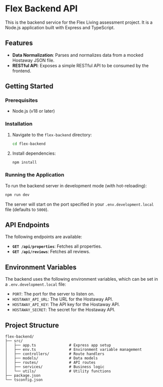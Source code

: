 
# Flex Backend API

This is the backend service for the Flex Living assessment project. It is a Node.js application built with Express and TypeScript.

## Features

- **Data Normalization**: Parses and normalizes data from a mocked Hostaway JSON file.
- **RESTful API**: Exposes a simple RESTful API to be consumed by the frontend.

## Getting Started

### Prerequisites

- Node.js (v18 or later)

### Installation

1.  Navigate to the `flex-backend` directory:
    ```bash
    cd flex-backend
    ```

2.  Install dependencies:
    ```bash
    npm install
    ```

### Running the Application

To run the backend server in development mode (with hot-reloading):

```bash
npm run dev
```

The server will start on the port specified in your `.env.development.local` file (defaults to `5000`).

## API Endpoints

The following endpoints are available:

- **`GET /api/properties`**: Fetches all properties.
- **`GET /api/reviews`**: Fetches all reviews.

## Environment Variables

The backend uses the following environment variables, which can be set in a `.env.development.local` file:

- `PORT`: The port for the server to listen on.
- `HOSTAWAY_API_URL`: The URL for the Hostaway API.
- `HOSTAWAY_API_KEY`: The API key for the Hostaway API.
- `HOSTAWAY_SECRET`: The secret for the Hostaway API.

## Project Structure

```
flex-backend/
├── src/
│   ├── app.ts               # Express app setup
│   ├── env.ts               # Environment variable management
│   ├── controllers/         # Route handlers
│   ├── models/              # Data models
│   ├── routes/              # API routes
│   ├── services/            # Business logic
│   └── utils/               # Utility functions
├── package.json
└── tsconfig.json
```
